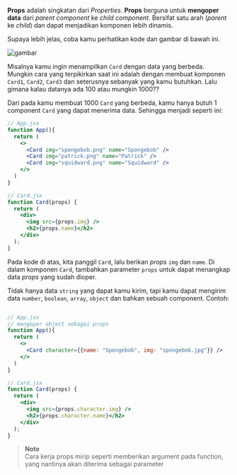 

**Props** adalah singkatan dari _Properties_. **Props** berguna untuk **mengoper data** dari _parent component_ ke _child component_. Bersifat satu arah (_parent_ ke _child_) dan dapat menjadikan komponen  lebih dinamis.

Supaya lebih jelas, coba kamu perhatikan kode dan gambar di bawah ini. 

![gambar]()

Misalnya kamu ingin menampilkan `Card` dengan data yang berbeda. Mungkin cara yang terpikirkan saat ini adalah dengan membuat komponen `Card1`, `Card2`, `Card3` dan seterusnya sebanyak yang kamu butuhkan. Lalu gimana kalau datanya ada 100 atau mungkin 1000??

Dari pada kamu membuat 1000 `Card` yang berbeda, kamu hanya butuh 1 component `Card` yang dapat menerima data. Sehingga menjadi seperti ini:

```jsx
// App.jsx
function App(){
  return (
    <>
      <Card img="spongebob.png" name="Spongebob" />
      <Card img="patrick.png" name="Patrick" />
      <Card img="squidward.png" name="Squidward" />
    </>
  )
}

// Card.jsx
function Card(props) {
  return (
    <div>
      <img src={props.img} />
      <h2>{props.name}</h2>
    </div>
  );
}
```

Pada kode di atas, kita panggil `Card`, lalu berikan _props_ `img` dan `name`. Di dalam komponen `Card`, tambahkan parameter `props` untuk dapat menangkap data _props_ yang sudah dioper.

Tidak hanya data `string` yang dapat kamu kirim, tapi kamu dapat mengirim data `number`, `boolean`, `array`, `object` dan bahkan sebuah component. Contoh:

```jsx

// App.jsx
// mengoper object sebagai props
function App(){
  return (
    <>
      <Card character={{name: "Spongebob", img: "spongebob.jpg"}} />
    </>
  )
}

// Card.jsx
function Card(props) {
  return (
    <div>
      <img src={props.character.img} />
      <h2>{props.character.name}</h2>
    </div>
  );
}
```


> **Note**</br>
> Cara kerja props mirip seperti memberikan argument pada function, yang nantinya akan diterima sebagai parameter
